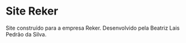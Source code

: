 # Site Reker

Site construído para a empresa Reker. Desenvolvido pela Beatriz Lais Pedrão da Silva.
